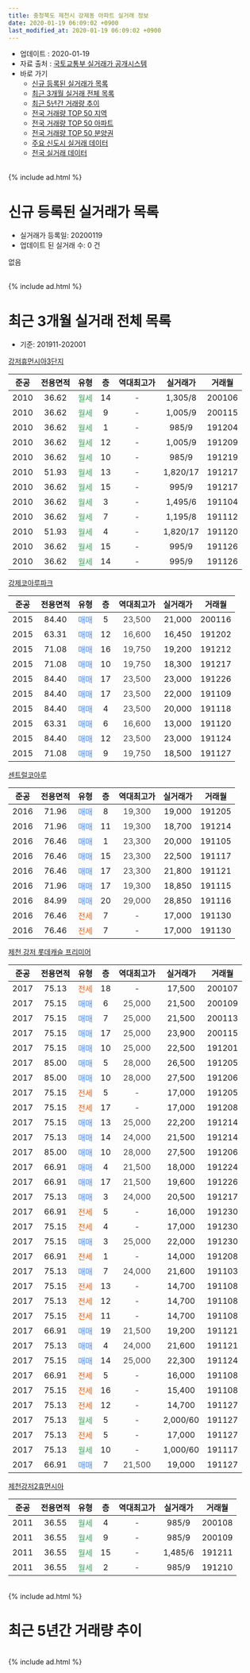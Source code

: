 ```yaml
---
title: 충청북도 제천시 강제동 아파트 실거래 정보
date: 2020-01-19 06:09:02 +0900
last_modified_at: 2020-01-19 06:09:02 +0900
---
```


* 업데이트 : 2020-01-19
* 자료 출처 : [국토교통부 실거래가 공개시스템](http://rt.molit.go.kr)
* 바로 가기
    * [신규 등록된 실거래가 목록](#신규-등록된-실거래가-목록)
    * [최근 3개월 실거래 전체 목록](#최근-3개월-실거래-전체-목록)
    * [최근 5년간 거래량 추이](#최근-5년간-거래량-추이)
    * [전국 거래량 TOP 50 지역](https://apt-info.github.io/apt-trade-info/최근-3개월-전국에서-가장-거래가-많이-발생한-지역)
    * [전국 거래량 TOP 50 아파트](https://apt-info.github.io/apt-trade-info/최근-3개월-전국에서-가장-거래가-많이-발생한-아파트)
    * [전국 거래량 TOP 50 분양권](https://apt-info.github.io/apt-trade-info/최근-3개월-전국에서-가장-거래가-많이-발생한-분양권)
    * [주요 신도시 실거래 데이터](https://apt-info.github.io/apt-trade-info/주요-신도시)
    * [전국 실거래 데이터](https://apt-info.github.io/apt-trade-info/전국)
<br>
{% include ad.html %}
<br>

# 신규 등록된 실거래가 목록
* 실거래가 등록일: 20200119
* 업데이트 된 실거래 수: 0 건

없음

<br>
{% include ad.html %}
<br>

# 최근 3개월 실거래 전체 목록
* 기준: 201911-202001


[강저휴먼시아3단지](https://search.naver.com/search.naver?query=%EC%B6%A9%EC%B2%AD%EB%B6%81%EB%8F%84+%EC%A0%9C%EC%B2%9C%EC%8B%9C+%EA%B0%95%EC%A0%9C%EB%8F%99+%EA%B0%95%EC%A0%80%ED%9C%B4%EB%A8%BC%EC%8B%9C%EC%95%843%EB%8B%A8%EC%A7%80)

|준공|전용면적|유형|층|역대최고가|실거래가|거래월|
|:---:|:---:|:---:|:---:|:---:|:---:|:---:|
|2010|36.62|<span style="color:#34a853">월세</span>|14|<span style="color:#444444">-</span>|1,305/8|200106|
|2010|36.62|<span style="color:#34a853">월세</span>|9|<span style="color:#444444">-</span>|1,005/9|200115|
|2010|36.62|<span style="color:#34a853">월세</span>|1|<span style="color:#444444">-</span>|985/9|191204|
|2010|36.62|<span style="color:#34a853">월세</span>|12|<span style="color:#444444">-</span>|1,005/9|191209|
|2010|36.62|<span style="color:#34a853">월세</span>|10|<span style="color:#444444">-</span>|985/9|191219|
|2010|51.93|<span style="color:#34a853">월세</span>|13|<span style="color:#444444">-</span>|1,820/17|191217|
|2010|36.62|<span style="color:#34a853">월세</span>|15|<span style="color:#444444">-</span>|995/9|191217|
|2010|36.62|<span style="color:#34a853">월세</span>|3|<span style="color:#444444">-</span>|1,495/6|191104|
|2010|36.62|<span style="color:#34a853">월세</span>|7|<span style="color:#444444">-</span>|1,195/8|191112|
|2010|51.93|<span style="color:#34a853">월세</span>|4|<span style="color:#444444">-</span>|1,820/17|191120|
|2010|36.62|<span style="color:#34a853">월세</span>|15|<span style="color:#444444">-</span>|995/9|191126|
|2010|36.62|<span style="color:#34a853">월세</span>|14|<span style="color:#444444">-</span>|995/9|191126|

[강제코아루파크](https://search.naver.com/search.naver?query=%EC%B6%A9%EC%B2%AD%EB%B6%81%EB%8F%84+%EC%A0%9C%EC%B2%9C%EC%8B%9C+%EA%B0%95%EC%A0%9C%EB%8F%99+%EA%B0%95%EC%A0%9C%EC%BD%94%EC%95%84%EB%A3%A8%ED%8C%8C%ED%81%AC)

|준공|전용면적|유형|층|역대최고가|실거래가|거래월|
|:---:|:---:|:---:|:---:|:---:|:---:|:---:|
|2015|84.40|<span style="color:#4285f3">매매</span>|5|<span style="color:#444444">23,500</span>|21,000|200116|
|2015|63.31|<span style="color:#4285f3">매매</span>|12|<span style="color:#444444">16,600</span>|16,450|191202|
|2015|71.08|<span style="color:#4285f3">매매</span>|16|<span style="color:#444444">19,750</span>|19,200|191212|
|2015|71.08|<span style="color:#4285f3">매매</span>|10|<span style="color:#444444">19,750</span>|18,300|191217|
|2015|84.40|<span style="color:#4285f3">매매</span>|17|<span style="color:#444444">23,500</span>|23,000|191226|
|2015|84.40|<span style="color:#4285f3">매매</span>|17|<span style="color:#444444">23,500</span>|22,000|191109|
|2015|84.40|<span style="color:#4285f3">매매</span>|4|<span style="color:#444444">23,500</span>|20,000|191118|
|2015|63.31|<span style="color:#4285f3">매매</span>|6|<span style="color:#444444">16,600</span>|13,000|191120|
|2015|84.40|<span style="color:#4285f3">매매</span>|12|<span style="color:#444444">23,500</span>|23,000|191124|
|2015|71.08|<span style="color:#4285f3">매매</span>|9|<span style="color:#444444">19,750</span>|18,500|191127|

[센트럴코아루](https://search.naver.com/search.naver?query=%EC%B6%A9%EC%B2%AD%EB%B6%81%EB%8F%84+%EC%A0%9C%EC%B2%9C%EC%8B%9C+%EA%B0%95%EC%A0%9C%EB%8F%99+%EC%84%BC%ED%8A%B8%EB%9F%B4%EC%BD%94%EC%95%84%EB%A3%A8)

|준공|전용면적|유형|층|역대최고가|실거래가|거래월|
|:---:|:---:|:---:|:---:|:---:|:---:|:---:|
|2016|71.96|<span style="color:#4285f3">매매</span>|8|<span style="color:#444444">19,300</span>|19,000|191205|
|2016|71.96|<span style="color:#4285f3">매매</span>|11|<span style="color:#444444">19,300</span>|18,700|191214|
|2016|76.46|<span style="color:#4285f3">매매</span>|1|<span style="color:#444444">23,300</span>|20,000|191105|
|2016|76.46|<span style="color:#4285f3">매매</span>|15|<span style="color:#444444">23,300</span>|22,500|191117|
|2016|76.46|<span style="color:#4285f3">매매</span>|17|<span style="color:#444444">23,300</span>|21,800|191121|
|2016|71.96|<span style="color:#4285f3">매매</span>|17|<span style="color:#444444">19,300</span>|18,850|191115|
|2016|84.99|<span style="color:#4285f3">매매</span>|20|<span style="color:#444444">29,000</span>|28,850|191116|
|2016|76.46|<span style="color:#ff5a00">전세</span>|7|<span style="color:#444444">-</span>|17,000|191130|
|2016|76.46|<span style="color:#ff5a00">전세</span>|7|<span style="color:#444444">-</span>|17,000|191130|

[제천 강저 롯데캐슬 프리미어](https://search.naver.com/search.naver?query=%EC%B6%A9%EC%B2%AD%EB%B6%81%EB%8F%84+%EC%A0%9C%EC%B2%9C%EC%8B%9C+%EA%B0%95%EC%A0%9C%EB%8F%99+%EC%A0%9C%EC%B2%9C+%EA%B0%95%EC%A0%80+%EB%A1%AF%EB%8D%B0%EC%BA%90%EC%8A%AC+%ED%94%84%EB%A6%AC%EB%AF%B8%EC%96%B4)

|준공|전용면적|유형|층|역대최고가|실거래가|거래월|
|:---:|:---:|:---:|:---:|:---:|:---:|:---:|
|2017|75.13|<span style="color:#ff5a00">전세</span>|18|<span style="color:#444444">-</span>|17,500|200107|
|2017|75.15|<span style="color:#4285f3">매매</span>|6|<span style="color:#444444">25,000</span>|21,500|200109|
|2017|75.15|<span style="color:#4285f3">매매</span>|7|<span style="color:#444444">25,000</span>|21,500|200113|
|2017|75.15|<span style="color:#4285f3">매매</span>|17|<span style="color:#444444">25,000</span>|23,900|200115|
|2017|75.15|<span style="color:#4285f3">매매</span>|10|<span style="color:#444444">25,000</span>|22,500|191201|
|2017|85.00|<span style="color:#4285f3">매매</span>|5|<span style="color:#444444">28,000</span>|26,500|191205|
|2017|85.00|<span style="color:#4285f3">매매</span>|10|<span style="color:#444444">28,000</span>|27,500|191206|
|2017|75.15|<span style="color:#ff5a00">전세</span>|5|<span style="color:#444444">-</span>|17,000|191205|
|2017|75.15|<span style="color:#ff5a00">전세</span>|17|<span style="color:#444444">-</span>|17,000|191208|
|2017|75.15|<span style="color:#4285f3">매매</span>|13|<span style="color:#444444">25,000</span>|22,200|191214|
|2017|75.13|<span style="color:#4285f3">매매</span>|14|<span style="color:#444444">24,000</span>|21,500|191214|
|2017|85.00|<span style="color:#4285f3">매매</span>|10|<span style="color:#444444">28,000</span>|27,500|191206|
|2017|66.91|<span style="color:#4285f3">매매</span>|4|<span style="color:#444444">21,500</span>|18,000|191224|
|2017|66.91|<span style="color:#4285f3">매매</span>|17|<span style="color:#444444">21,500</span>|19,600|191226|
|2017|75.13|<span style="color:#4285f3">매매</span>|3|<span style="color:#444444">24,000</span>|20,500|191217|
|2017|66.91|<span style="color:#ff5a00">전세</span>|5|<span style="color:#444444">-</span>|16,000|191230|
|2017|75.15|<span style="color:#ff5a00">전세</span>|4|<span style="color:#444444">-</span>|17,000|191230|
|2017|75.15|<span style="color:#4285f3">매매</span>|3|<span style="color:#444444">25,000</span>|22,000|191230|
|2017|66.91|<span style="color:#ff5a00">전세</span>|1|<span style="color:#444444">-</span>|14,000|191208|
|2017|75.13|<span style="color:#4285f3">매매</span>|7|<span style="color:#444444">24,000</span>|21,600|191103|
|2017|75.15|<span style="color:#ff5a00">전세</span>|13|<span style="color:#444444">-</span>|14,700|191108|
|2017|75.13|<span style="color:#ff5a00">전세</span>|12|<span style="color:#444444">-</span>|14,700|191108|
|2017|75.15|<span style="color:#ff5a00">전세</span>|11|<span style="color:#444444">-</span>|14,700|191108|
|2017|66.91|<span style="color:#4285f3">매매</span>|19|<span style="color:#444444">21,500</span>|19,200|191121|
|2017|75.13|<span style="color:#4285f3">매매</span>|4|<span style="color:#444444">24,000</span>|21,600|191121|
|2017|75.15|<span style="color:#4285f3">매매</span>|14|<span style="color:#444444">25,000</span>|22,300|191124|
|2017|66.91|<span style="color:#ff5a00">전세</span>|5|<span style="color:#444444">-</span>|16,000|191108|
|2017|75.15|<span style="color:#ff5a00">전세</span>|16|<span style="color:#444444">-</span>|15,400|191108|
|2017|75.13|<span style="color:#ff5a00">전세</span>|12|<span style="color:#444444">-</span>|14,700|191127|
|2017|75.13|<span style="color:#34a853">월세</span>|5|<span style="color:#444444">-</span>|2,000/60|191127|
|2017|75.13|<span style="color:#ff5a00">전세</span>|5|<span style="color:#444444">-</span>|17,000|191127|
|2017|75.13|<span style="color:#34a853">월세</span>|10|<span style="color:#444444">-</span>|1,000/60|191117|
|2017|66.91|<span style="color:#4285f3">매매</span>|7|<span style="color:#444444">21,500</span>|19,000|191127|


<script async src="//pagead2.googlesyndication.com/pagead/js/adsbygoogle.js"></script>
<!-- 기본 -->
<ins class="adsbygoogle"
     style="display:block"
     data-ad-client="ca-pub-1142216861245946"
     data-ad-slot="4805727019"
     data-ad-format="auto"
     data-full-width-responsive="true"></ins>
<script>
(adsbygoogle = window.adsbygoogle || []).push({});
</script>


[제천강저2휴먼시아](https://search.naver.com/search.naver?query=%EC%B6%A9%EC%B2%AD%EB%B6%81%EB%8F%84+%EC%A0%9C%EC%B2%9C%EC%8B%9C+%EA%B0%95%EC%A0%9C%EB%8F%99+%EC%A0%9C%EC%B2%9C%EA%B0%95%EC%A0%802%ED%9C%B4%EB%A8%BC%EC%8B%9C%EC%95%84)

|준공|전용면적|유형|층|역대최고가|실거래가|거래월|
|:---:|:---:|:---:|:---:|:---:|:---:|:---:|
|2011|36.55|<span style="color:#34a853">월세</span>|4|<span style="color:#444444">-</span>|985/9|200108|
|2011|36.55|<span style="color:#34a853">월세</span>|9|<span style="color:#444444">-</span>|985/9|200109|
|2011|36.55|<span style="color:#34a853">월세</span>|15|<span style="color:#444444">-</span>|1,485/6|191211|
|2011|36.55|<span style="color:#34a853">월세</span>|2|<span style="color:#444444">-</span>|985/9|191210|


<br>
{% include ad.html %}
<br>

# 최근 5년간 거래량 추이


<div style="width:100%;">
    <canvas id="deal_progress" height="200"></canvas>
</div>

<script>
new Chart(document.getElementById("deal_progress"), {
    type: 'line',
    data: {
        labels: ['201501','201502','201503','201504','201505','201506','201507','201508','201509','201510','201511','201512','201601','201602','201603','201604','201605','201606','201607','201608','201609','201610','201611','201612','201701','201702','201703','201704','201705','201706','201707','201708','201709','201710','201711','201712','201801','201802','201803','201804','201805','201806','201807','201808','201809','201810','201811','201812','201901','201902','201903','201904','201905','201906','201907','201908','201909','201910','201911','201912','202001'],
        datasets: [{
            label: '매매',
            pointRadius: 1,
            data: [0, 0, 0, 0, 0, 3, 0, 1, 1, 1, 0, 0, 0, 1, 1, 0, 0, 1, 1, 0, 2, 3, 3, 1, 1, 1, 0, 0, 2, 1, 2, 3, 6, 3, 4, 16, 25, 19, 10, 14, 3, 9, 7, 8, 5, 10, 8, 5, 5, 7, 4, 4, 7, 5, 16, 14, 16, 20, 15, 16, 4],
            borderColor: "rgba(255, 201, 14, 1)",
            backgroundColor: "rgba(255, 201, 14, 0.5)",
            fill: false,
            lineTension: 0
        },{
            label: '전월세',
            pointRadius: 1,
            data: [17, 0, 0, 2, 2, 5, 4, 13, 4, 0, 4, 1, 1, 1, 5, 1, 2, 5, 5, 4, 9, 1, 1, 2, 13, 4, 2, 0, 3, 6, 3, 23, 20, 17, 25, 27, 15, 8, 7, 6, 6, 3, 6, 4, 6, 6, 4, 7, 14, 10, 5, 3, 6, 6, 15, 31, 18, 19, 16, 12, 5],
            borderColor: "rgba(0, 141, 185, 1)",
            backgroundColor: "rgba(0, 141, 185, 0.5)",
            fill: false,
            lineTension: 0
        }
        ]
    },
    options: {
        responsive: true,
        title: {
            display: false
        },
        tooltips: {
            mode: 'index',
            intersect: false
        },
        hover: {
            mode: 'nearest',
            intersect: true
        },
        scales: {
            xAxes: [{
                display: true,
                scaleLabel: {
                    display: true,
                    labelString: '년/월'
                }
            }],
            yAxes: [{
                display: true,
                ticks: {
                    suggestedMin: 0,
                },
                scaleLabel: {
                    display: true,
                    labelString: '실거래 수'
                }
            }]
        }
    }
});

</script>


<br>
{% include ad.html %}
<br>

